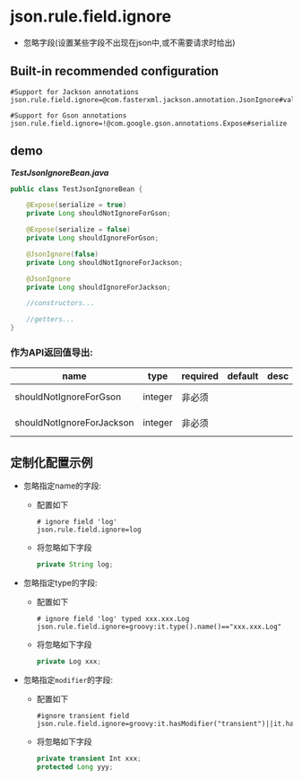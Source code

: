 # json.rule.field.ignore

- 忽略字段(设置某些字段不出现在json中,或不需要请求时给出)


## Built-in recommended configuration

```properties
#Support for Jackson annotations
json.rule.field.ignore=@com.fasterxml.jackson.annotation.JsonIgnore#value

#Support for Gson annotations
json.rule.field.ignore=!@com.google.gson.annotations.Expose#serialize
```

## demo

***TestJsonIgnoreBean.java***

```java
public class TestJsonIgnoreBean {

    @Expose(serialize = true)
    private Long shouldNotIgnoreForGson;

    @Expose(serialize = false)
    private Long shouldIgnoreForGson;

    @JsonIgnore(false)
    private Long shouldNotIgnoreForJackson;

    @JsonIgnore
    private Long shouldIgnoreForJackson;

    //constructors...

    //getters...
}
```

### 作为API返回值导出:

| name | type | required | default | desc | other |
| --- | --- | --- | --- | --- | --- |
| shouldNotIgnoreForGson |	integer | 非必须 |  |  | mock: @natural(0,10000) |
| shouldNotIgnoreForJackson | integer | 非必须 |  |  | mock: @natural(0,10000) |

## 定制化配置示例

- 忽略指定name的字段:

  - 配置如下

    ```properties
    # ignore field 'log'
    json.rule.field.ignore=log
    ```

  - 将忽略如下字段

    ```java
    private String log;
    ```

- 忽略指定type的字段:

  - 配置如下

    ```properties
    # ignore field 'log' typed xxx.xxx.Log
    json.rule.field.ignore=groovy:it.type().name()=="xxx.xxx.Log"
    ```

  - 将忽略如下字段
  
    ```java
    private Log xxx;
    ```

- 忽略指定`modifier`的字段:

  - 配置如下
    ```properties
    #ignore transient field
    json.rule.field.ignore=groovy:it.hasModifier("transient")||it.hasModifier("protected")
    ```

  - 将忽略如下字段
  
    ```java
    private transient Int xxx;
    protected Long yyy;
    ```